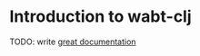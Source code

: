 # Introduction to wabt-clj

TODO: write [great documentation](http://jacobian.org/writing/what-to-write/)
